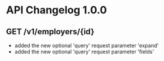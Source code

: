 # API Changelog 1.0.0

## GET /v1/employers/{id}
-  added the new optional 'query' request parameter 'expand'
-  added the new optional 'query' request parameter 'fields'



